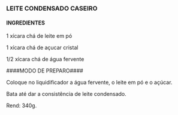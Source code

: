 ### LEITE CONDENSADO CASEIRO ###

#### INGREDIENTES ####

1 xícara chá de leite em pó

1 xícara chá de açucar cristal

1/2 xícara chá de água fervente

####MODO DE PREPARO####

Coloque no liquidificador a água fervente, o leite em pó e o açúcar.

Bata até dar a consistência de leite condensado.

Rend: 340g.

